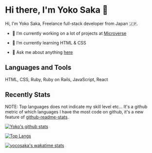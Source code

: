 # Hi there, I'm Yoko Saka 👋

Hi, I'm Yoko Saka, Freelance full-stack developer from Japan :jp:.



- 🔭 I’m currently working on a lot of projects at [Microverse](https://www.microverse.org/)

- 🌱 I’m currently learning HTML & CSS

- 💬 Ask me about anything [here](https://github.com/issues)




## Languages and Tools

HTML, CSS, Ruby, Ruby on Rails, JavaScript, React



## Recently Stats
NOTE: Top languages does not indicate my skill level etc...
It's a github metric of which languages I have the most code on github, it's a new feature of [github-readme-stats](https://github.com/anuraghazra/github-readme-stats).

[![Yoko's github stats](https://github-readme-stats.vercel.app/api?username=yocosaka&count_private=true&show_icons=true&theme=tokyonight)](https://github.com/anuraghazra/github-readme-stats)

[![Top Langs](https://github-readme-stats.vercel.app/api/top-langs/?username=yocosaka)](https://github.com/anuraghazra/github-readme-stats)

[![yocosaka's wakatime stats](https://github-readme-stats.vercel.app/api/wakatime?username=yocosaka)](https://github.com/anuraghazra/github-readme-stats)

<!--
**yocosaka/yocosaka** is a ✨ _special_ ✨ repository because its `README.md` (this file) appears on your GitHub profile.

Here are some ideas to get you started:

- 🔭 I’m currently working on ...
- 🌱 I’m currently learning ...
- 👯 I’m looking to collaborate on ...
- 🤔 I’m looking for help with ...
- 💬 Ask me about ...
- 📫 How to reach me: ...
- 😄 Pronouns: ...
- ⚡ Fun fact: ...
-->
